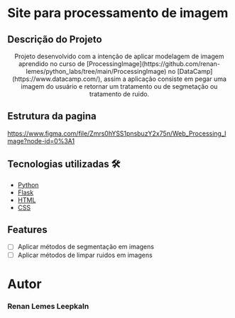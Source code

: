 # Site para processamento de imagem

## Descrição do Projeto
<p align="center">
  Projeto desenvolvido com a intenção de aplicar modelagem de imagem aprendido no curso de [ProcessingImage](https://github.com/renan-lemes/python_labs/tree/main/ProcessingImage) no [DataCamp](https://www.datacamp.com/), assim a aplicação consiste em pegar uma imagem do usuário e retornar um tratamento ou de segmetação ou tratamento de ruido.
</p>

## Estrutura da pagina
https://www.figma.com/file/Zmrs0hYSS1pnsbuzY2x75n/Web_Processing_Image?node-id=0%3A1

## Tecnologias utilizadas 🛠
* [Python](https://www.python.org/)
* [Flask](https://flask.palletsprojects.com/en/2.0.x/)
* [HTML](https://www.w3schools.com/html/)
* [CSS](https://www.w3schools.com/css/)

## Features
- [ ] Aplicar métodos de segmentação em imagens
- [ ] Aplicar métodos de limpar ruidos em imagens

# Autor
### Renan Lemes Leepkaln
